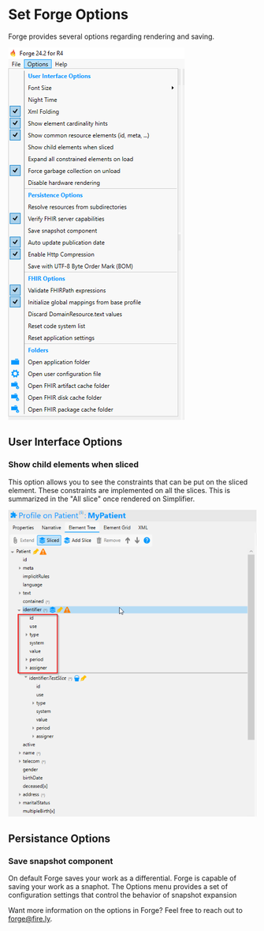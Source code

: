 # Set Forge Options

Forge provides several options regarding rendering and saving. 

![The options menu in Forge](../images/OptionsForge.png)

## User Interface Options

### Show child elements when sliced
This option allows you to see the constraints that can be put on the sliced element. These constraints are implemented on all the slices. This is summarized in the "All slice" once rendered on Simplifier. 

![Child elements of a slice in Forge](../images/SliceChildElements.png)

## Persistance Options

### Save snapshot component

On default Forge saves your work as a differential. Forge is capable of
saving your work as a snaphot. The Options menu provides a set of
configuration settings that control the behavior of snapshot expansion


Want more information on the options in Forge? Feel free to reach out to <forge@fire.ly>.


